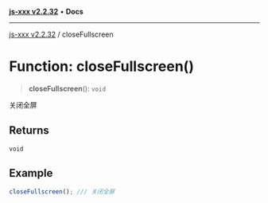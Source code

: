 [**js-xxx v2.2.32**](../README.md) • **Docs**

***

[js-xxx v2.2.32](../README.md) / closeFullscreen

# Function: closeFullscreen()

> **closeFullscreen**(): `void`

关闭全屏

## Returns

`void`

## Example

```ts
closeFullscreen(); /// 关闭全屏
```
